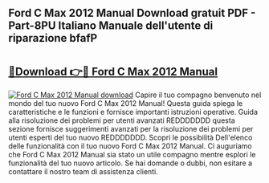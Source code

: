 ## Ford C Max 2012 Manual Download gratuit PDF - Part-8PU Italiano Manuale dell'utente di riparazione bfafP

# <h2><a href="http://dfh4m5.blite.top/?on=Ford+C+Max+2012+Manual">🔗Download 👉🔴 Ford C Max 2012 Manual</a></h2>

[![Ford C Max 2012 Manual download](https://i.imgur.com/lujVjoI.png)](http://dfh4m5.blite.top/?on=Ford+C+Max+2012+Manual)
Capire il tuo compagno benvenuto nel mondo del tuo nuovo Ford C Max 2012 Manual! Questa guida spiega le caratteristiche e le funzioni e fornisce importanti istruzioni operative. Guida alla risoluzione dei problemi per utenti avanzati REDDDDDDD questa sezione fornisce suggerimenti avanzati per la risoluzione dei problemi per utenti esperti del tuo nuovo REDDDDDDD. Scopri le possibilità Dell'elenco delle funzionalità con il tuo nuovo Ford C Max 2012 Manual. Ci auguriamo che Ford C Max 2012 Manual sia stato un utile compagno mentre esplori le funzionalità del tuo nuovo articolo. Se hai domande o dubbi, non esitare a contattare il nostro team di assistenza clienti.
